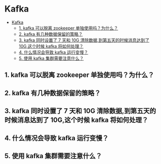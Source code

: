 # Kafka

<!-- TOC -->

- [Kafka](#kafka)
    - [1. kafka 可以脱离 zookeeper 单独使用吗？为什么？](#1-kafka-可以脱离-zookeeper-单独使用吗为什么)
    - [2. kafka 有几种数据保留的策略？](#2-kafka-有几种数据保留的策略)
    - [3. kafka 同时设置了 7 天和 10G 清除数据,到第五天的时候消息达到了 10G,这个时候 kafka 将如何处理？](#3-kafka-同时设置了-7-天和-10g-清除数据到第五天的时候消息达到了-10g这个时候-kafka-将如何处理)
    - [4. 什么情况会导致 kafka 运行变慢？](#4-什么情况会导致-kafka-运行变慢)
    - [5. 使用 kafka 集群需要注意什么？](#5-使用-kafka-集群需要注意什么)

<!-- /TOC -->

## 1. kafka 可以脱离 zookeeper 单独使用吗？为什么？

## 2. kafka 有几种数据保留的策略？

## 3. kafka 同时设置了 7 天和 10G 清除数据,到第五天的时候消息达到了 10G,这个时候 kafka 将如何处理？

## 4. 什么情况会导致 kafka 运行变慢？

## 5. 使用 kafka 集群需要注意什么？
